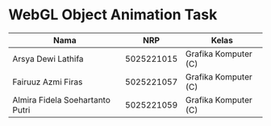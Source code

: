 # WebGL Object Animation Task

| Nama                              | NRP        | Kelas                |
| ---                               | ---        | ----------           |
| Arsya Dewi Lathifa                | 5025221015 | Grafika Komputer (C) |
| Fairuuz Azmi Firas                | 5025221057 | Grafika Komputer (C) |
| Almira Fidela Soehartanto Putri   | 5025221059 | Grafika Komputer (C) |

